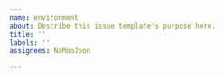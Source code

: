 ```yaml
---
name: environment
about: Describe this issue template's purpose here.
title: ''
labels: ''
assignees: NaMooJoon

---
```



